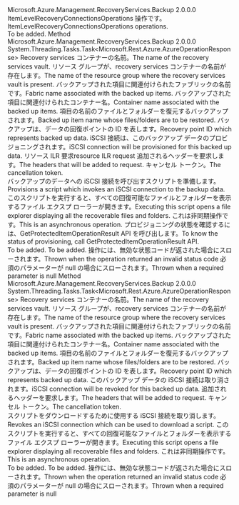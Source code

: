 <Type Name="IItemLevelRecoveryConnectionsOperations" FullName="Microsoft.Azure.Management.RecoveryServices.Backup.IItemLevelRecoveryConnectionsOperations">
  <TypeSignature Language="C#" Value="public interface IItemLevelRecoveryConnectionsOperations" />
  <TypeSignature Language="ILAsm" Value=".class public interface auto ansi abstract IItemLevelRecoveryConnectionsOperations" />
  <TypeSignature Language="DocId" Value="T:Microsoft.Azure.Management.RecoveryServices.Backup.IItemLevelRecoveryConnectionsOperations" />
  <TypeSignature Language="VB.NET" Value="Public Interface IItemLevelRecoveryConnectionsOperations" />
  <TypeSignature Language="F#" Value="type IItemLevelRecoveryConnectionsOperations = interface" />
  <AssemblyInfo>
    <AssemblyName>Microsoft.Azure.Management.RecoveryServices.Backup</AssemblyName>
    <AssemblyVersion>2.0.0.0</AssemblyVersion>
  </AssemblyInfo>
  <Interfaces />
  <Docs>
    <summary>
            <span data-ttu-id="d7a1c-101">ItemLevelRecoveryConnectionsOperations 操作です。</span><span class="sxs-lookup"><span data-stu-id="d7a1c-101">ItemLevelRecoveryConnectionsOperations operations.</span></span>
            </summary>
    <remarks>To be added.</remarks>
  </Docs>
  <Members>
    <Member MemberName="ProvisionWithHttpMessagesAsync">
      <MemberSignature Language="C#" Value="public System.Threading.Tasks.Task&lt;Microsoft.Rest.Azure.AzureOperationResponse&gt; ProvisionWithHttpMessagesAsync (string vaultName, string resourceGroupName, string fabricName, string containerName, string protectedItemName, string recoveryPointId, Microsoft.Azure.Management.RecoveryServices.Backup.Models.ILRRequestResource parameters, System.Collections.Generic.Dictionary&lt;string,System.Collections.Generic.List&lt;string&gt;&gt; customHeaders = null, System.Threading.CancellationToken cancellationToken = null);" />
      <MemberSignature Language="ILAsm" Value=".method public hidebysig newslot virtual instance class System.Threading.Tasks.Task`1&lt;class Microsoft.Rest.Azure.AzureOperationResponse&gt; ProvisionWithHttpMessagesAsync(string vaultName, string resourceGroupName, string fabricName, string containerName, string protectedItemName, string recoveryPointId, class Microsoft.Azure.Management.RecoveryServices.Backup.Models.ILRRequestResource parameters, class System.Collections.Generic.Dictionary`2&lt;string, class System.Collections.Generic.List`1&lt;string&gt;&gt; customHeaders, valuetype System.Threading.CancellationToken cancellationToken) cil managed" />
      <MemberSignature Language="DocId" Value="M:Microsoft.Azure.Management.RecoveryServices.Backup.IItemLevelRecoveryConnectionsOperations.ProvisionWithHttpMessagesAsync(System.String,System.String,System.String,System.String,System.String,System.String,Microsoft.Azure.Management.RecoveryServices.Backup.Models.ILRRequestResource,System.Collections.Generic.Dictionary{System.String,System.Collections.Generic.List{System.String}},System.Threading.CancellationToken)" />
      <MemberSignature Language="F#" Value="abstract member ProvisionWithHttpMessagesAsync : string * string * string * string * string * string * Microsoft.Azure.Management.RecoveryServices.Backup.Models.ILRRequestResource * System.Collections.Generic.Dictionary&lt;string, System.Collections.Generic.List&lt;string&gt;&gt; * System.Threading.CancellationToken -&gt; System.Threading.Tasks.Task&lt;Microsoft.Rest.Azure.AzureOperationResponse&gt;" Usage="iItemLevelRecoveryConnectionsOperations.ProvisionWithHttpMessagesAsync (vaultName, resourceGroupName, fabricName, containerName, protectedItemName, recoveryPointId, parameters, customHeaders, cancellationToken)" />
      <MemberType>Method</MemberType>
      <AssemblyInfo>
        <AssemblyName>Microsoft.Azure.Management.RecoveryServices.Backup</AssemblyName>
        <AssemblyVersion>2.0.0.0</AssemblyVersion>
      </AssemblyInfo>
      <ReturnValue>
        <ReturnType>System.Threading.Tasks.Task&lt;Microsoft.Rest.Azure.AzureOperationResponse&gt;</ReturnType>
      </ReturnValue>
      <Parameters>
        <Parameter Name="vaultName" Type="System.String" />
        <Parameter Name="resourceGroupName" Type="System.String" />
        <Parameter Name="fabricName" Type="System.String" />
        <Parameter Name="containerName" Type="System.String" />
        <Parameter Name="protectedItemName" Type="System.String" />
        <Parameter Name="recoveryPointId" Type="System.String" />
        <Parameter Name="parameters" Type="Microsoft.Azure.Management.RecoveryServices.Backup.Models.ILRRequestResource" />
        <Parameter Name="customHeaders" Type="System.Collections.Generic.Dictionary&lt;System.String,System.Collections.Generic.List&lt;System.String&gt;&gt;" />
        <Parameter Name="cancellationToken" Type="System.Threading.CancellationToken" />
      </Parameters>
      <Docs>
        <param name="vaultName">
            <span data-ttu-id="d7a1c-102">Recovery services コンテナーの名前。</span><span class="sxs-lookup"><span data-stu-id="d7a1c-102">The name of the recovery services vault.</span></span>
            </param>
        <param name="resourceGroupName">
            <span data-ttu-id="d7a1c-103">リソース グループが、recovery services コンテナーの名前が存在します。</span><span class="sxs-lookup"><span data-stu-id="d7a1c-103">The name of the resource group where the recovery services vault is present.</span></span>
            </param>
        <param name="fabricName">
            <span data-ttu-id="d7a1c-104">バックアップされた項目に関連付けられたファブリックの名前です。</span><span class="sxs-lookup"><span data-stu-id="d7a1c-104">Fabric name associated with the backed up items.</span></span>
            </param>
        <param name="containerName">
            <span data-ttu-id="d7a1c-105">バックアップされた項目に関連付けられたコンテナー名。</span><span class="sxs-lookup"><span data-stu-id="d7a1c-105">Container name associated with the backed up items.</span></span>
            </param>
        <param name="protectedItemName">
            <span data-ttu-id="d7a1c-106">項目の名前のファイルとフォルダーを復元するバックアップされます。</span><span class="sxs-lookup"><span data-stu-id="d7a1c-106">Backed up item name whose files/folders are to be restored.</span></span>
            </param>
        <param name="recoveryPointId">
            <span data-ttu-id="d7a1c-107">バックアップは、データの回復ポイントの ID を表します。</span><span class="sxs-lookup"><span data-stu-id="d7a1c-107">Recovery point ID which represents backed up data.</span></span> <span data-ttu-id="d7a1c-108">iSCSI 接続は、このバックアップ データのプロビジョニングされます。</span><span class="sxs-lookup"><span data-stu-id="d7a1c-108">iSCSI connection will be provisioned for this backed up data.</span></span>
            </param>
        <param name="parameters">
            <span data-ttu-id="d7a1c-109">リソース ILR 要求</span><span class="sxs-lookup"><span data-stu-id="d7a1c-109">resource ILR request</span></span>
            </param>
        <param name="customHeaders">
            <span data-ttu-id="d7a1c-110">追加されるヘッダーを要求します。</span><span class="sxs-lookup"><span data-stu-id="d7a1c-110">The headers that will be added to request.</span></span>
            </param>
        <param name="cancellationToken">
            <span data-ttu-id="d7a1c-111">キャンセル トークン。</span><span class="sxs-lookup"><span data-stu-id="d7a1c-111">The cancellation token.</span></span>
            </param>
        <summary>
            <span data-ttu-id="d7a1c-112">バックアップのデータへの iSCSI 接続を呼び出すスクリプトを準備します。</span><span class="sxs-lookup"><span data-stu-id="d7a1c-112">Provisions a script which invokes an iSCSI connection to the backup data.</span></span> <span data-ttu-id="d7a1c-113">このスクリプトを実行すると、すべての回復可能なファイルとフォルダーを表示するファイル エクスプ ローラーが開きます。</span><span class="sxs-lookup"><span data-stu-id="d7a1c-113">Executing this script opens a file explorer displaying all the recoverable files and folders.</span></span> <span data-ttu-id="d7a1c-114">これは非同期操作です。</span><span class="sxs-lookup"><span data-stu-id="d7a1c-114">This is an asynchronous operation.</span></span> <span data-ttu-id="d7a1c-115">プロビジョニングの状態を確認するには、GetProtectedItemOperationResult API を呼び出します。</span><span class="sxs-lookup"><span data-stu-id="d7a1c-115">To know the status of provisioning, call GetProtectedItemOperationResult API.</span></span>
            </summary>
        <returns>To be added.</returns>
        <remarks>To be added.</remarks>
        <exception cref="T:Microsoft.Rest.Azure.CloudException">
            <span data-ttu-id="d7a1c-116">操作には、無効な状態コードが返された場合にスローされます。</span><span class="sxs-lookup"><span data-stu-id="d7a1c-116">Thrown when the operation returned an invalid status code</span></span>
            </exception>
        <exception cref="T:Microsoft.Rest.ValidationException">
            <span data-ttu-id="d7a1c-117">必須のパラメーターが null の場合にスローされます。</span><span class="sxs-lookup"><span data-stu-id="d7a1c-117">Thrown when a required parameter is null</span></span>
            </exception>
      </Docs>
    </Member>
    <Member MemberName="RevokeWithHttpMessagesAsync">
      <MemberSignature Language="C#" Value="public System.Threading.Tasks.Task&lt;Microsoft.Rest.Azure.AzureOperationResponse&gt; RevokeWithHttpMessagesAsync (string vaultName, string resourceGroupName, string fabricName, string containerName, string protectedItemName, string recoveryPointId, System.Collections.Generic.Dictionary&lt;string,System.Collections.Generic.List&lt;string&gt;&gt; customHeaders = null, System.Threading.CancellationToken cancellationToken = null);" />
      <MemberSignature Language="ILAsm" Value=".method public hidebysig newslot virtual instance class System.Threading.Tasks.Task`1&lt;class Microsoft.Rest.Azure.AzureOperationResponse&gt; RevokeWithHttpMessagesAsync(string vaultName, string resourceGroupName, string fabricName, string containerName, string protectedItemName, string recoveryPointId, class System.Collections.Generic.Dictionary`2&lt;string, class System.Collections.Generic.List`1&lt;string&gt;&gt; customHeaders, valuetype System.Threading.CancellationToken cancellationToken) cil managed" />
      <MemberSignature Language="DocId" Value="M:Microsoft.Azure.Management.RecoveryServices.Backup.IItemLevelRecoveryConnectionsOperations.RevokeWithHttpMessagesAsync(System.String,System.String,System.String,System.String,System.String,System.String,System.Collections.Generic.Dictionary{System.String,System.Collections.Generic.List{System.String}},System.Threading.CancellationToken)" />
      <MemberSignature Language="F#" Value="abstract member RevokeWithHttpMessagesAsync : string * string * string * string * string * string * System.Collections.Generic.Dictionary&lt;string, System.Collections.Generic.List&lt;string&gt;&gt; * System.Threading.CancellationToken -&gt; System.Threading.Tasks.Task&lt;Microsoft.Rest.Azure.AzureOperationResponse&gt;" Usage="iItemLevelRecoveryConnectionsOperations.RevokeWithHttpMessagesAsync (vaultName, resourceGroupName, fabricName, containerName, protectedItemName, recoveryPointId, customHeaders, cancellationToken)" />
      <MemberType>Method</MemberType>
      <AssemblyInfo>
        <AssemblyName>Microsoft.Azure.Management.RecoveryServices.Backup</AssemblyName>
        <AssemblyVersion>2.0.0.0</AssemblyVersion>
      </AssemblyInfo>
      <ReturnValue>
        <ReturnType>System.Threading.Tasks.Task&lt;Microsoft.Rest.Azure.AzureOperationResponse&gt;</ReturnType>
      </ReturnValue>
      <Parameters>
        <Parameter Name="vaultName" Type="System.String" />
        <Parameter Name="resourceGroupName" Type="System.String" />
        <Parameter Name="fabricName" Type="System.String" />
        <Parameter Name="containerName" Type="System.String" />
        <Parameter Name="protectedItemName" Type="System.String" />
        <Parameter Name="recoveryPointId" Type="System.String" />
        <Parameter Name="customHeaders" Type="System.Collections.Generic.Dictionary&lt;System.String,System.Collections.Generic.List&lt;System.String&gt;&gt;" />
        <Parameter Name="cancellationToken" Type="System.Threading.CancellationToken" />
      </Parameters>
      <Docs>
        <param name="vaultName">
            <span data-ttu-id="d7a1c-118">Recovery services コンテナーの名前。</span><span class="sxs-lookup"><span data-stu-id="d7a1c-118">The name of the recovery services vault.</span></span>
            </param>
        <param name="resourceGroupName">
            <span data-ttu-id="d7a1c-119">リソース グループが、recovery services コンテナーの名前が存在します。</span><span class="sxs-lookup"><span data-stu-id="d7a1c-119">The name of the resource group where the recovery services vault is present.</span></span>
            </param>
        <param name="fabricName">
            <span data-ttu-id="d7a1c-120">バックアップされた項目に関連付けられたファブリックの名前です。</span><span class="sxs-lookup"><span data-stu-id="d7a1c-120">Fabric name associated with the backed up items.</span></span>
            </param>
        <param name="containerName">
            <span data-ttu-id="d7a1c-121">バックアップされた項目に関連付けられたコンテナー名。</span><span class="sxs-lookup"><span data-stu-id="d7a1c-121">Container name associated with the backed up items.</span></span>
            </param>
        <param name="protectedItemName">
            <span data-ttu-id="d7a1c-122">項目の名前のファイルとフォルダーを復元するバックアップされます。</span><span class="sxs-lookup"><span data-stu-id="d7a1c-122">Backed up item name whose files/folders are to be restored.</span></span>
            </param>
        <param name="recoveryPointId">
            <span data-ttu-id="d7a1c-123">バックアップは、データの回復ポイントの ID を表します。</span><span class="sxs-lookup"><span data-stu-id="d7a1c-123">Recovery point ID which represents backed up data.</span></span> <span data-ttu-id="d7a1c-124">このバックアップ データの iSCSI 接続は取り消されます。</span><span class="sxs-lookup"><span data-stu-id="d7a1c-124">iSCSI connection will be revoked for this backed up data.</span></span>
            </param>
        <param name="customHeaders">
            <span data-ttu-id="d7a1c-125">追加されるヘッダーを要求します。</span><span class="sxs-lookup"><span data-stu-id="d7a1c-125">The headers that will be added to request.</span></span>
            </param>
        <param name="cancellationToken">
            <span data-ttu-id="d7a1c-126">キャンセル トークン。</span><span class="sxs-lookup"><span data-stu-id="d7a1c-126">The cancellation token.</span></span>
            </param>
        <summary>
            <span data-ttu-id="d7a1c-127">スクリプトをダウンロードするために使用する iSCSI 接続を取り消します。</span><span class="sxs-lookup"><span data-stu-id="d7a1c-127">Revokes an iSCSI connection which can be used to download a script.</span></span>
            <span data-ttu-id="d7a1c-128">このスクリプトを実行すると、すべての回復可能なファイルとフォルダーを表示するファイル エクスプ ローラーが開きます。</span><span class="sxs-lookup"><span data-stu-id="d7a1c-128">Executing this script opens a file explorer displaying all recoverable files and folders.</span></span> <span data-ttu-id="d7a1c-129">これは非同期操作です。</span><span class="sxs-lookup"><span data-stu-id="d7a1c-129">This is an asynchronous operation.</span></span>
            </summary>
        <returns>To be added.</returns>
        <remarks>To be added.</remarks>
        <exception cref="T:Microsoft.Rest.Azure.CloudException">
            <span data-ttu-id="d7a1c-130">操作には、無効な状態コードが返された場合にスローされます。</span><span class="sxs-lookup"><span data-stu-id="d7a1c-130">Thrown when the operation returned an invalid status code</span></span>
            </exception>
        <exception cref="T:Microsoft.Rest.ValidationException">
            <span data-ttu-id="d7a1c-131">必須のパラメーターが null の場合にスローされます。</span><span class="sxs-lookup"><span data-stu-id="d7a1c-131">Thrown when a required parameter is null</span></span>
            </exception>
      </Docs>
    </Member>
  </Members>
</Type>